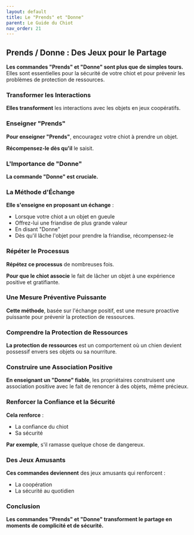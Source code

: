 ```yaml
---
layout: default
title: Le "Prends" et "Donne"
parent: Le Guide du Chiot
nav_order: 21
---
```


## **Prends / Donne : Des Jeux pour le Partage**

**Les commandes "Prends" et "Donne" sont plus que de simples tours.** Elles sont essentielles pour la sécurité de votre chiot et pour prévenir les problèmes de protection de ressources.

### **Transformer les Interactions**

**Elles transforment** les interactions avec les objets en jeux coopératifs.

### **Enseigner "Prends"**

**Pour enseigner "Prends"**, encouragez votre chiot à prendre un objet.

**Récompensez-le dès qu'il** le saisit.

### **L'Importance de "Donne"**

**La commande "Donne" est cruciale.**

### **La Méthode d'Échange**

**Elle s'enseigne en proposant un échange** :
- Lorsque votre chiot a un objet en gueule
- Offrez-lui une friandise de plus grande valeur
- En disant "Donne"
- Dès qu'il lâche l'objet pour prendre la friandise, récompensez-le

### **Répéter le Processus**

**Répétez ce processus** de nombreuses fois.

**Pour que le chiot associe** le fait de lâcher un objet à une expérience positive et gratifiante.

### **Une Mesure Préventive Puissante**

**Cette méthode**, basée sur l'échange positif, est une mesure proactive puissante pour prévenir la protection de ressources.

### **Comprendre la Protection de Ressources**

**La protection de ressources** est un comportement où un chien devient possessif envers ses objets ou sa nourriture.

### **Construire une Association Positive**

**En enseignant un "Donne" fiable**, les propriétaires construisent une association positive avec le fait de renoncer à des objets, même précieux.

### **Renforcer la Confiance et la Sécurité**

**Cela renforce** :
- La confiance du chiot
- Sa sécurité

**Par exemple**, s'il ramasse quelque chose de dangereux.

### **Des Jeux Amusants**

**Ces commandes deviennent** des jeux amusants qui renforcent :
- La coopération
- La sécurité au quotidien

### **Conclusion**

**Les commandes "Prends" et "Donne" transforment le partage en moments de complicité et de sécurité.** 